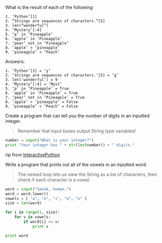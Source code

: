 What is the result of each of the following:

```
1. ‘Python’[1]
2. “Strings are sequences of characters.”[5]
3. len(“wonderful”)
4. ‘Mystery’[:4]
5. ‘p’ in ‘Pineapple’
6. ‘apple’ in ‘Pineapple’
7. ‘pear’ not in ‘Pineapple’
8. ‘apple’ > ‘pineapple’
9. ‘pineapple’ < ‘Peach’
```

Answers:

```
1. ‘Python’[1] = ‘y’
2. ‘Strings are sequences of characters.’[5] = ‘g’
3. len(‘wonderful’) = 9
4. ‘Mystery’[:4] = ‘Myst’
5. ‘p’ in ‘Pineapple’ = True
6. ‘apple’ in ‘Pineapple’ = True
7. ‘pear’ not in ‘Pineapple’ = True
8. ‘apple’ > ‘pineapple’ = False
9. ‘pineapple’ < ‘Peach’ = False
```

Create a program that can tell you the number of digits in an inputted integer.

> Remember that input boxes output String type variables!

```python
number = input("What is your integer?")
print "Your integer has " + str(len(number)) + " digits."
```

rip from [InteractivePython](http://interactivepython.org/runestone/static/thinkcspy/Strings/strings.html#exercises)

Write a program that prints out all of the vowels in an inputted word.

> The nested loop lets us view the String as a list of characters, then check if each character is a vowel.

```python
word = input("Speak, human.")
word = word.lower()
vowels = [ "a", "e", "i", "o", "u" ]
size = len(word)

for i in range(1, size):
	for v in vowels:
		if word[i] == v:
			print v

print word
```
